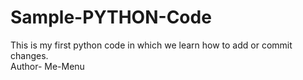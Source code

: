# Sample-PYTHON-Code
This is my first python code in which we learn how to add or commit changes.
<br>
Author- Me-Menu
